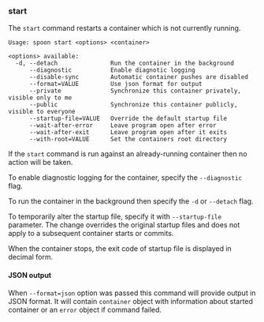 ### start

The `start` command restarts a container which is not currently running. 

```
Usage: spoon start <options> <container>

<options> available:
  -d, --detach               Run the container in the background
      --diagnostic           Enable diagnotic logging
      --disable-sync         Automatic container pushes are disabled
      --format=VALUE         Use json format for output
      --private              Synchronize this container privately, visible only to me
      --public               Synchronize this container publicly, visible to everyone
      --startup-file=VALUE   Override the default startup file
      --wait-after-error     Leave program open after error
      --wait-after-exit      Leave program open after it exits
      --with-root=VALUE      Set the containers root directory
```

If the `start` command is run against an already-running container then no action will be taken. 

To enable diagnostic logging for the container, specify the `--diagnostic` flag. 

To run the container in the background then specify the `-d` or `--detach` flag.

To temporarily alter the startup file, specify it with `--startup-file` parameter. The change overrides the original startup files and does not apply to a subsequent container starts or commits.

When the container stops, the exit code of startup file is displayed in decimal form.

#### JSON output

When `--format=json` option was passed this command will provide output in JSON format. It will contain `container` object with information about started container or an `error` object if command failed.